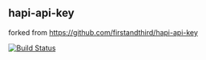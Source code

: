 ## hapi-api-key  
forked from https://github.com/firstandthird/hapi-api-key

[![Build Status](https://travis-ci.org/natomis-brad/hapi-api-key.svg?branch=master)](https://travis-ci.org/natomis-brad/hapi-api-key)
